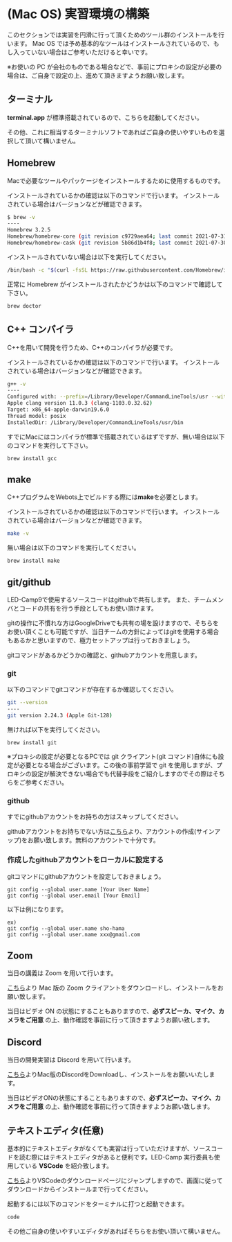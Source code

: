 # (Mac OS) 実習環境の構築
このセクションでは実習を円滑に行って頂くためのツール群のインストールを行います。
Mac OS では予め基本的なツールはインストールされているので、もし入っていない場合はご参考いただけると幸いです。

※お使いの PC が会社のものである場合などで、事前にプロキシの設定が必要の場合は、ご自身で設定の上、進めて頂きますようお願い致します。
## ターミナル

**terminal.app** が標準搭載されているので、こちらを起動してください。

その他、これに相当するターミナルソフトであればご自身の使いやすいものを選択して頂いて構いません。

## Homebrew

Macで必要なツールやパッケージをインストールするために使用するものです。

インストールされているかの確認は以下のコマンドで行います。
インストールされている場合はバージョンなどが確認できます。

```sh
$ brew -v
----
Homebrew 3.2.5
Homebrew/homebrew-core (git revision c9729aea64; last commit 2021-07-31)
Homebrew/homebrew-cask (git revision 5b86d1b4f8; last commit 2021-07-30)
```
インストールされていない場合は以下を実行してください。

```sh
/bin/bash -c "$(curl -fsSL https://raw.githubusercontent.com/Homebrew/install/HEAD/install.sh)"
```

正常に Homebrew がインストールされたかどうかは以下のコマンドで確認して下さい。

```sh
brew doctor
```

##  C++ コンパイラ

C++を用いて開発を行うため、C++のコンパイラが必要です。

インストールされているかの確認は以下のコマンドで行います。
インストールされている場合はバージョンなどが確認できます。
```sh
g++ -v
----
Configured with: --prefix=/Library/Developer/CommandLineTools/usr --with-gxx-include-dir=/Library/Developer/CommandLineTools/SDKs/MacOSX.sdk/usr/include/c++/4.2.1
Apple clang version 11.0.3 (clang-1103.0.32.62)
Target: x86_64-apple-darwin19.6.0
Thread model: posix
InstalledDir: /Library/Developer/CommandLineTools/usr/bin
```

すでにMacにはコンパイラが標準で搭載されているはずですが、無い場合は以下のコマンドを実行して下さい。

```
brew install gcc
```

## make

C++プログラムをWebots上でビルドする際には**make**を必要とします。

インストールされているかの確認は以下のコマンドで行います。
インストールされている場合はバージョンなどが確認できます。

```sh
make -v
```

無い場合は以下のコマンドを実行してください。

```
brew install make
```

## git/github
LED-Camp9で使用するソースコードはgithubで共有します。
また、チームメンバとコードの共有を行う手段としてもお使い頂けます。

gitの操作に不慣れな方はGoogleDriveでも共有の場を設けますので、そちらをお使い頂くことも可能ですが、当日チームの方針によってはgitを使用する場合もあるかと思いますので、極力セットアップは行っておきましょう。

gitコマンドがあるかどうかの確認と、githubアカウントを用意します。

### git
以下のコマンドでgitコマンドが存在するか確認してください。

```sh
git --version
----
git version 2.24.3 (Apple Git-128)
```
無ければ以下を実行してください。

```
brew install git
```

※プロキシの設定が必要となるPCでは git クライアント(git コマンド)自体にも設定が必要となる場合がございます。この後の事前学習で git を使用しますが、プロキシの設定が解決できない場合でも代替手段をご紹介しますのでその際はそちらをご参考ください。

### github
すでにgithubアカウントをお持ちの方はスキップしてください。

githubアカウントをお持ちでない方は<a href="https://github.co.jp/" target="_blank" rel="noopener noreferrer">こちら</a>より、アカウントの作成(サインアップ)をお願い致します。無料のアカウントで十分です。

### 作成したgithubアカウントをローカルに設定する
gitコマンドにgithubアカウントを設定しておきましょう。

```
git config --global user.name [Your User Name]
git config --global user.email [Your Email]
```

以下は例になります。
```
ex)
git config --global user.name sho-hama
git config --global user.name xxx@gmail.com
```

## Zoom
当日の講義は Zoom を用いて行います。

<a href="https://zoom.us/download" target="_blank" rel="noopener noreferrer">こちら</a>より Mac 版の Zoom クライアントをダウンロードし、インストールをお願い致します。

当日はビデオ ON の状態にすることもありますので、**必ずスピーカ、マイク、カメラをご用意** の上、動作確認を事前に行って頂きますようお願い致します。
## Discord
当日の開発実習は Discord を用いて行います。

<a href="https://discord.com/download" target="_blank" rel="noopener noreferrer">こちら</a>よりMac版のDiscordをDownloadし、インストールをお願いいたします。

当日はビデオONの状態にすることもありますので、**必ずスピーカ、マイク、カメラをご用意** の上、動作確認を事前に行って頂きますようお願い致します。

## テキストエディタ(任意)

基本的にテキストエディタがなくても実習は行っていただけますが、ソースコードを読む際にはテキストエディタがあると便利です。LED-Camp 実行委員も使用している **VSCode** を紹介致します。

<a href="https://code.visualstudio.com/" target="_blank" rel="noopener noreferrer">こちら</a>よりVSCodeのダウンロードページにジャンプしますので、画面に従ってダウンロードからインストールまで行ってください。

起動するには以下のコマンドをターミナルに打つと起動できます。

```sh
code
```

その他ご自身の使いやすいエディタがあればそちらをお使い頂いて構いません。
